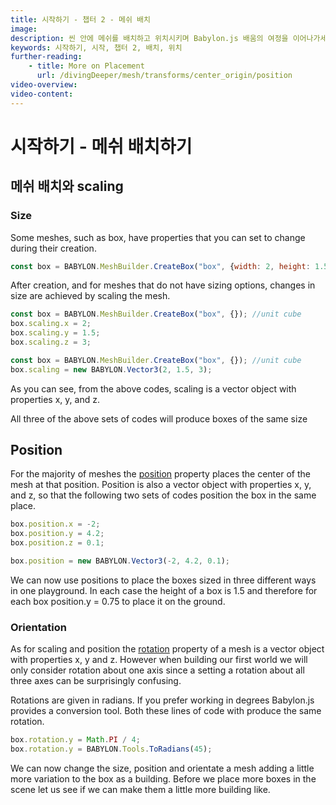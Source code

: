 ```yaml
---
title: 시작하기 - 챕터 2 - 메쉬 배치
image: 
description: 씬 안에 메쉬를 배치하고 위치시키며 Babylon.js 배움의 여정을 이어나가세요.
keywords: 시작하기, 시작, 챕터 2, 배치, 위치
further-reading: 
    - title: More on Placement
      url: /divingDeeper/mesh/transforms/center_origin/position
video-overview:
video-content:
---
```


<!-- # Getting Started - Mesh Placement -->
# 시작하기 - 메쉬 배치하기

<!-- ## Place and Scale a Mesh -->
## 메쉬 배치와 scaling

### Size
Some meshes, such as box, have properties that you can set to change during their creation.

```javascript
const box = BABYLON.MeshBuilder.CreateBox("box", {width: 2, height: 1.5, depth: 3})
```

After creation, and for meshes that do not have sizing options, changes in size are achieved by scaling the mesh.

```javascript
const box = BABYLON.MeshBuilder.CreateBox("box", {}); //unit cube
box.scaling.x = 2;
box.scaling.y = 1.5;
box.scaling.z = 3;
```

```javascript
const box = BABYLON.MeshBuilder.CreateBox("box", {}); //unit cube
box.scaling = new BABYLON.Vector3(2, 1.5, 3);
```

As you can see, from the above codes, scaling is a vector object with properties x, y, and z.

All three of the above sets of codes will produce boxes of the same size

## Position
For the majority of meshes the [position](/divingDeeper/mesh/transforms/center_origin/position) property places the center of the mesh at that position. Position is also a vector object with properties x, y, and z, so that the following two sets of codes position the box in the same place.

```javascript
box.position.x = -2;
box.position.y = 4.2;
box.position.z = 0.1;
```

```javascript
box.position = new BABYLON.Vector3(-2, 4.2, 0.1);
```

We can now use positions to place the boxes sized in three different ways in one playground. In each case the height of a box is 1.5 and therefore for each box position.y = 0.75 to place it on the ground.

<Playground id="#KBS9I5#68" title="Positioning Meshes" description="A playground demonstrating different ways to position a mesh in your scene." image="/img/playgroundsAndNMEs/gettingStartedMeshPlacement.jpg"/>

### Orientation
As for scaling and position the [rotation](/divingDeeper/mesh/transforms/center_origin/rotation) property of a mesh is a vector object with properties x, y and z. However when building our first world we will only consider rotation about one axis since a setting a rotation about all three axes can be surprisingly confusing.

Rotations are given in radians. If you prefer working in degrees Babylon.js provides a conversion tool. Both these lines of code with produce the same rotation.

```javascript
box.rotation.y = Math.PI / 4;
box.rotation.y = BABYLON.Tools.ToRadians(45);
```

<Playground id="#KBS9I5#69" title="Rotating Meshes" description="A playground demonstrating how to rotate a mesh in your scene." image="/img/playgroundsAndNMEs/gettingStartedRotatingMeshes.jpg"/>

We can now change the size, position and orientate a mesh adding a little more variation to the box as a building. Before we place more boxes in the scene let us see if we can make them a little more building like.
